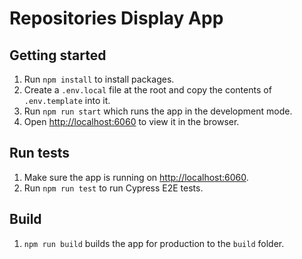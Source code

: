 # Repositories Display App

## Getting started

1. Run `npm install` to install packages.
2. Create a `.env.local` file at the root and copy the contents of `.env.template` into it.
3. Run `npm run start` which runs the app in the development mode.
4. Open [http://localhost:6060](http://localhost:6060) to view it in the browser.

## Run tests

1. Make sure the app is running on [http://localhost:6060](http://localhost:6060).
2. Run `npm run test` to run Cypress E2E tests.

## Build

1. `npm run build` builds the app for production to the `build` folder.
